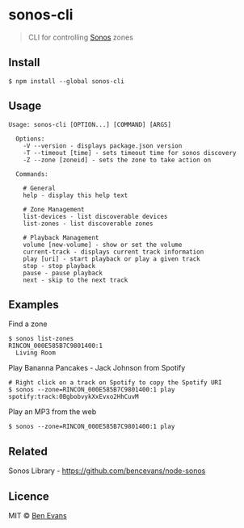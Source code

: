 # sonos-cli

> CLI for controlling [Sonos](http://www.sonos.com/) zones

## Install

    $ npm install --global sonos-cli

## Usage

```
Usage: sonos-cli [OPTION...] [COMMAND] [ARGS]

  Options:
    -V --version - displays package.json version
    -T --timeout [time] - sets timeout time for sonos discovery
    -Z --zone [zoneid] - sets the zone to take action on

  Commands:

    # General
    help - display this help text

    # Zone Management
    list-devices - list discoverable devices
    list-zones - list discoverable zones

    # Playback Management
    volume [new-volume] - show or set the volume
    current-track - displays current track information
    play [uri] - start playback or play a given track
    stop - stop playback
    pause - pause playback
    next - skip to the next track

```

## Examples

Find a zone

    $ sonos list-zones
    RINCON_000E585B7C9801400:1
      Living Room

Play Bananna Pancakes - Jack Johnson from Spotify

    # Right click on a track on Spotify to copy the Spotify URI
    $ sonos --zone=RINCON_000E585B7C9801400:1 play spotify:track:0BgbobvykXxEvxo2HhCuvM

Play an MP3 from the web

    $ sonos --zone=RINCON_000E585B7C9801400:1 play

## Related

Sonos Library - https://github.com/bencevans/node-sonos

## Licence

MIT © [Ben Evans](http://bensbit.co.uk)
